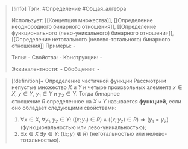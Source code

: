 > [!info]
> Тэги: #Определение #Общая_алгебра 
> 
> Использует: [[Концепция множества]], [[Определение неоднородного бинарного отношения]], [[Определение функционального (лево-уникального) бинарного отношения]], [[Определение нетотального (нелево-тотального) бинарного отношения]]
> Примеры: *-*
> 
> Типы: *-*
> Свойства: *-*
> Конструкции: *-*
> 
> Эквивалентности: *-*
> Обобщения: *-*

> [!definition]+ Определение частичной функции
> Рассмотрим непустые множество $X$ и $Y$ и четыре произвольных элемента $x \in X$, $y \in Y$, $y_1 \in Y$ и $y_2 \in Y$. Тогда бинарное отношение $R$ определенное на $X \times Y$ называется **функцией**, если оно обладает следующими свойствами: 
> 1. $\forall x \in X, \; \forall y_1, y_2 \in Y: \; \big((x;y_1) \in R\big) \land \big((x;y_2) \in R\big) \Rightarrow \big(y_1=y_2\big)$ (функциональностью или лево-уникальностью);
> 2. $\exists x \in X \; \exists y \in Y: \; \big((x;y) \not\in R\big)$ (нетотальностью или нелево-тотальностью).